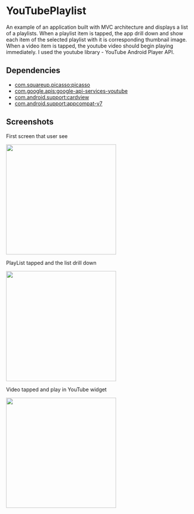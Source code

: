 # YouTubePlaylist
An example of an application built with MVC architecture and displays a list of a playlists.
When a playlist item is tapped, the app drill down and show each item of the selected playlist with it is corresponding thumbnail image.
When a video item is tapped, the youtube video should begin playing immediately.
I used the youtube library - YouTube Android Player API.
<h2>
Dependencies
</h2>
<ul>
  <li><a href="http://square.github.io/picasso/">com.squareup.picasso:picasso</a></li>
     <li><a href="https://developers.google.com/youtube/v3/">com.google.apis:google-api-services-youtube</a></li>
        <li><a href="https://developer.android.com/reference/android/support/v7/widget/CardView.html">com.android.support:cardview</a></li>
           <li><a href="https://developer.android.com/reference/android/support/v7/app/AppCompatActivity.html">com.android.support:appcompat-v7</a></li>
  </ul>
<h2> Screenshots</h2>
<p>First screen that user see</p>

  <img src="https://dl.dropboxusercontent.com/s/cgv2y0fgzawb3fg/Screenshot_2018-03-05-17-32-01-292_com.bagi.youtubeplaylist.png?dl=0" width="300"/>

<p> PlayList tapped and the list drill down</p>
<p>
<img src="https://dl.dropboxusercontent.com/s/wb9y28veuibz66s/Screenshot_2018-03-05-17-32-13-448_com.bagi.youtubeplaylist.png?dl=0" width="300"/>
</p>
<p> Video tapped and play in YouTube widget</p>
 <p>
  <img src="https://dl.dropboxusercontent.com/s/dek1v96w17jnc1r/Screenshot_2018-03-05-17-33-19-266_com.bagi.youtubeplaylist.png?dl=0" width="300"/>
</p>

